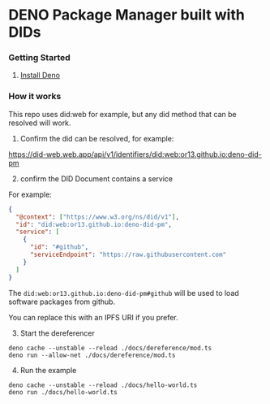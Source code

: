 # DENO Package Manager built with DIDs

### Getting Started

1. [Install Deno](https://deno.land/)

### How it works

This repo uses did:web for example, but any did method that can be resolved will work.

1. Confirm the did can be resolved, for example:

https://did-web.web.app/api/v1/identifiers/did:web:or13.github.io:deno-did-pm

2. confirm the DID Document contains a service

For example:

```json
{
  "@context": ["https://www.w3.org/ns/did/v1"],
  "id": "did:web:or13.github.io:deno-did-pm",
  "service": [
    {
      "id": "#github",
      "serviceEndpoint": "https://raw.githubusercontent.com"
    }
  ]
}
```

The `did:web:or13.github.io:deno-did-pm#github` will be used to load software packages from github.

You can replace this with an IPFS URI if you prefer.

3. Start the dereferencer

```
deno cache --unstable --reload ./docs/dereference/mod.ts
deno run --allow-net ./docs/dereference/mod.ts
```

4. Run the example

```
deno cache --unstable --reload ./docs/hello-world.ts
deno run ./docs/hello-world.ts
```
